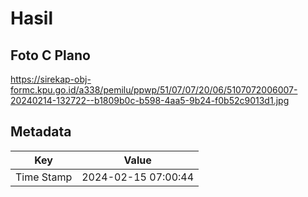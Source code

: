 # Hasil

## Foto C Plano

https://sirekap-obj-formc.kpu.go.id/a338/pemilu/ppwp/51/07/07/20/06/5107072006007-20240214-132722--b1809b0c-b598-4aa5-9b24-f0b52c9013d1.jpg


## Metadata

| Key        | Value               |
| ---------- | ------------------- |
| Time Stamp | 2024-02-15 07:00:44 |



